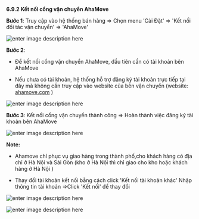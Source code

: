 **6.9.2  Kết nối cổng vận chuyển AhaMove**
 
  **Bước 1**: Truy cập vào hệ thống bán hàng => Chọn menu 'Cài Đặt' => 'Kết nối đối tác vận chuyển' => 'AhaMove'
  
![enter image description here](https://static8.muarecdn.com/original/muare/images/2021/08/31/6070103_screenshot-16.png)

  **Bước 2**:
  
-   Để kết nối cổng vận chuyển AhaMove, đầu tiên cần có tài khoản bên AhaMove
    
-  Nếu chưa có tài khoản, hệ thống hỗ trợ đăng ký tài khoản trực tiếp tại đây mà không cần truy cập vào website của bên vận chuyển (website: [ahamove.com](http://ahamove.com/) )

![enter image description here](https://static8.muarecdn.com/original/muare/images/2021/08/31/6070124_screenshot-17.png)

**Bước 3**: Kết nối cổng vận chuyển thành công => Hoàn thành việc đăng ký tài khoản bên AhaMove

![enter image description here](https://static8.muarecdn.com/original/muare/images/2021/08/31/6070125_screenshot-18.png)

**Note:** 

- Ahamove chỉ phục vụ giao hàng trong thành phố,cho khách hàng có địa chỉ ở Hà Nội và Sài Gòn (kho ở Hà Nội thì chỉ giao cho kho hoặc khách hàng ở Hà Nội )
 
- Thay đổi tài khoản kết nối bằng cách click 'Kết nối tài khoản khác'  Nhập thông tin tài khoản =>Click 'Kết nối' để thay đổi

![enter image description here](https://static8.muarecdn.com/original/muare/images/2021/08/31/6070130_screenshot-19.png)

![enter image description here](https://static8.muarecdn.com/original/muare/images/2021/08/31/6070131_screenshot-20.png)
